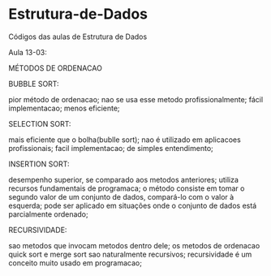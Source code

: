 # Estrutura-de-Dados
Códigos das aulas de Estrutura de Dados

Aula 13-03:

MÉTODOS DE ORDENACAO

BUBBLE SORT:

pior método de ordenacao;
nao se usa esse metodo profissionalmente;
fácil implementacao;
menos eficiente;

SELECTION SORT:

mais eficiente que o bolha(bublle sort);
nao é utilizado em aplicacoes profissionais;
facil implementacao;
de simples entendimento;

INSERTION SORT:

desempenho superior, se comparado aos metodos anteriores;
utiliza recursos fundamentais de programaca;
o método consiste em tomar o segundo valor de um conjunto de dados, compará-lo com o valor à esquerda; 
pode ser aplicado em situações onde o conjunto de dados está parcialmente ordenado;

RECURSIVIDADE:

sao metodos que invocam metodos dentro dele;
os metodos de ordenacao quick sort e merge sort sao naturalmente recursivos;
recursividade é um conceito muito usado em programacao;
